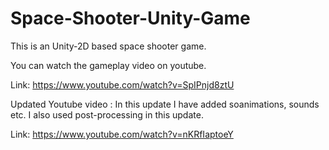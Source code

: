 # Space-Shooter-Unity-Game
This is an Unity-2D based space shooter game.

You can watch the gameplay video on youtube.

Link: https://www.youtube.com/watch?v=SpIPnjd8ztU

Updated Youtube video : In this update I have added soanimations, sounds etc. I  also used post-processing in this update.

Link: https://www.youtube.com/watch?v=nKRfIaptoeY
